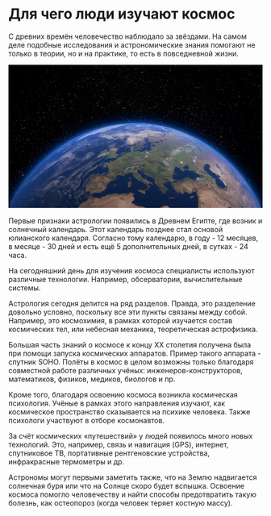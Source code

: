 # Для чего люди изучают космос

С древних времён человечество наблюдало за звёздами. На самом деле подобные исследования и астрономические знания помогают не только в теории, но и на практике, то есть в повседневной жизни.

![img](./4f0b46449baa5eaca9c087cae706fdffc217b472.jpg)

Первые признаки астрологии появились в Древнем Египте, где возник и солнечный календарь. Этот календарь позднее стал основой юлианского календаря. Согласно тому календарю, в году - 12 месяцев, в месяце - 30 дней и есть ещё 5 дополнительных дней, в сутках - 24 часа.

На сегодняшний день для изучения космоса специалисты используют различные технологии. Например, обсерватории, вычислительные системы.

Астрология сегодня делится на ряд разделов. Правда, это разделение довольно условно, поскольку все эти пункты связаны между собой. Например, это космохимия, в рамках которой изучается состав космических тел, или небесная механика, теоретическая астрофизика.

Большая часть знаний о космосе к концу XX столетия получена была при помощи запуска космических аппаратов. Пример такого аппарата - спутник SOHO. Полёты в космос в целом возможны только благодаря совместной работе различных учёных: инженеров-конструкторов, математиков, физиков, медиков, биологов и пр.

Кроме того, благодаря освоению космоса возникла космическая психология. Учёные в рамках этого направления изучают, как космическое пространство сказывается на психике человека. Также психологи участвуют в отборе космонавтов.

За счёт космических «путешествий» у людей появилось много новых технологий. Это, например, связь и навигация (GPS), интернет, спутниковое ТВ, портативные рентгеновские устройства, инфракрасные термометры и др.

Астрономы могут первыми заметить также, что на Землю надвигается солнечная буря или что на Солнце скоро будет вспышка. Освоение космоса помогло человечеству и найти способы предотвратить такую болезнь, как остеопороз (когда человек теряет костную массу).

